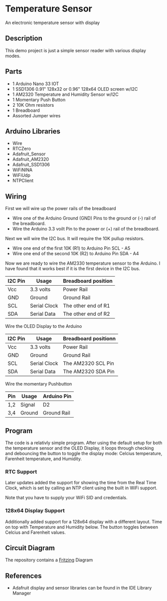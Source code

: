 # Temperature Sensor
An electronic temperature sensor with display

## Description 
This demo project is just a simple sensor reader with various display modes.

## Parts 
- 1 Arduino Nano 33 IOT
- 1 SSD1306 0.91" 128x32 or 0.96" 128x64 OLED screen w/I2C 
- 1 AM2320 Temperature and Humidity Sensor w/I2C
- 1 Momentary Push Button
- 2 10K Ohm resistors
- 1 Breadboard
- Assorted Jumper wires

## Arduino Libraries
- Wire
- RTCZero
- Adafruit_Sensor
- Adafruit_AM2320
- Adafruit_SSD1306
- WiFiNINA
- WiFiUdp
- NTPClient

## Wiring
First we will wire up the power rails of the breadboard
- Wire one of the Arduino Ground (GND) Pins to the ground or (-) rail of the breadboard.
- Wire the Arduino 3.3 voilt Pin to the power or (+) rail of the breadboard.

Next  we will wire the I2C bus.  It will require the 10K pullup resistors.
- Wire one end of the first 10K (R1) to Arduino Pin SCL - A5
- Wire one end of the second 10K (R2) to Arduino Pin SDA - A4

Now we are ready to wire the AM2330 temperature sensor to the Arduino.  I have found that it works best if it is the first device in the I2C bus.

| I2C Pin | Usage | Breadboard position |
| ------- | ----- | ----------- |
| Vcc | 3.3 volts | Power Rail
| GND | Ground | Ground Rail |
| SCL | Serial Clock | The other end of R1 |
| SDA | Serial Data | The other end of R2 |

Wire the OLED Display to the Arduino

| I2C Pin | Usage | Breadboard positionn |
| ------- | ----- | ----------- |
| Vcc | 3.3 volts | Power Rail
| GND | Ground | Ground Rail |
| SCL | Serial Clock | The AM2320 SCL Pin |
| SDA | Serial Data | The AM2320 SDA Pin |

Wire the momentary Pushbutton

| Pin | Usage | Arduino Pin |
| ------- | ----- | ----------- |
| 1,2 | Signal | D2 |
| 3,4 | Ground | Ground Rail |

## Program
The code is a relativly simple program.  After using the default setup for both the temperature sensor and the OLED Display, it loops through checking and debouncing the button to toggle the display mode: Celcius temperature, Farenheit temperature, and Humidity.

### RTC Support
Later updates added the support for showing the time from the Real Time Clock, which is set by calling an NTP client using the built in WiFi support.

Note that you have to supply your WiFi SID and credentials.

### 128x64 Display Support
Additionally added support for a 128x64 display with a different layout.
Time on top with Temperature and Humidity below.  The button toggles between Celcius and Farenheit values.

## Circuit Diagram
The repository contains a [Fritzing](https://fritzing.org/home/) Diagram

## References
- Adafruit display and sensor libraries can be found in the IDE Library Manager
